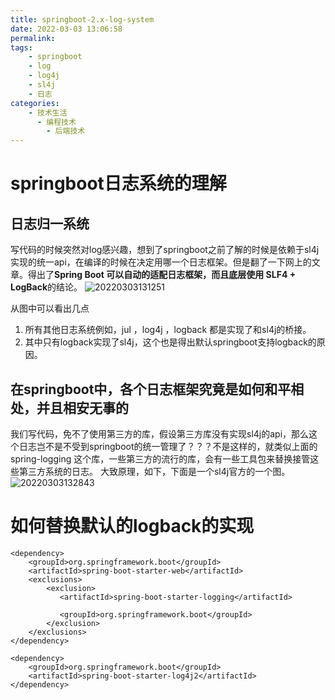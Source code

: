 ```yaml
---
title: springboot-2.x-log-system
date: 2022-03-03 13:06:58
permalink:
tags:
    - springboot
    - log
    - log4j
    - sl4j
    - 日志
categories:
    - 技术生活
      - 编程技术
        - 后端技术
---
```

# springboot日志系统的理解
## 日志归一系统
写代码的时候突然对log感兴趣，想到了springboot之前了解的时候是依赖于sl4j实现的统一api，在编译的时候在决定用哪一个日志框架。但是翻了一下网上的文章。得出了**Spring Boot 可以自动的适配日志框架，而且底层使用 SLF4 + LogBack**的结论。
![20220303131251](https://cdn.jsdelivr.net/gh/it114/blogcdn@master/blog/images20220303131251.png)

从图中可以看出几点
1. 所有其他日志系统例如，jul ，log4j ，logback 都是实现了和sl4j的桥接。
2. 其中只有logback实现了sl4j，这个也是得出默认springboot支持logback的原因。


## 在springboot中，各个日志框架究竟是如何和平相处，并且相安无事的
我们写代码，免不了使用第三方的库，假设第三方库没有实现sl4j的api，那么这个日志岂不是不受到springboot的统一管理了？？？不是这样的，就类似上面的spring-logging 这个库，一些第三方的流行的库，会有一些工具包来替换接管这些第三方系统的日志。
大致原理，如下，下面是一个sl4j官方的一个图。
![20220303132843](https://cdn.jsdelivr.net/gh/it114/blogcdn@master/blog/images20220303132843.png)


# 如何替换默认的logback的实现
```
<dependency>    
    <groupId>org.springframework.boot</groupId>
    <artifactId>spring-boot-starter-web</artifactId>    
    <exclusions>           
        <exclusion>            
           <artifactId>spring-boot-starter-logging</artifactId>            							    
           <groupId>org.springframework.boot</groupId>        
        </exclusion>   
    </exclusions> 
</dependency>

<dependency>    
    <groupId>org.springframework.boot</groupId>    
    <artifactId>spring-boot-starter-log4j2</artifactId> 
</dependency>
```
